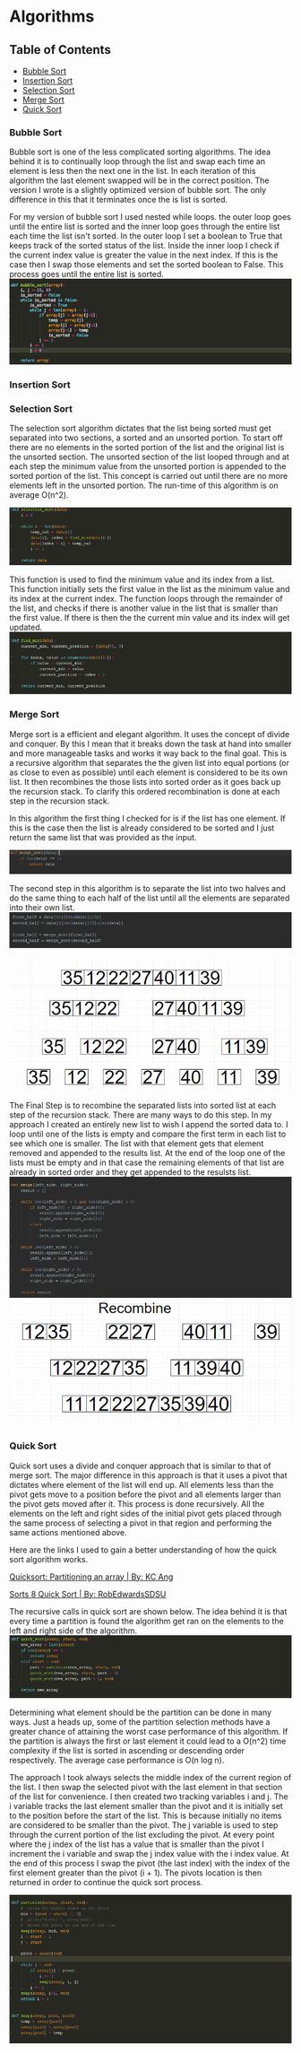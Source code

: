 # Algorithms
## Table of Contents
- [Bubble Sort](#Bubble_Sort)
- [Insertion Sort](#Insertion_Sort)
- [Selection Sort](#Selection_Sort)
- [Merge Sort](#Merge_Sort)
- [Quick Sort](#Quick_Sort)

<div id='Bubble_Sort' />

### Bubble Sort

Bubble sort is one of the less complicated sorting algorithms. The idea behind it is to continually loop through the 
list and swap each time an element is less then the next one in the list. In each iteration of this algorithm the 
last element swapped will be in the correct position. The version I wrote is a slightly optimized version of bubble sort.
The only difference in this that it terminates once the is list is sorted.  

For my version of bubble sort I used nested while loops.  the outer loop goes until the entire list is sorted and the 
inner loop goes through the entire list each time the list isn't sorted. In the outer loop I set a boolean to True that 
keeps track of the sorted status of the list. Inside the inner loop I check if the current index value is greater the 
value in the next index.  If this is the case then I swap those elements and set the sorted boolean to False. This 
process goes until the entire list is sorted. 
![alt text](../Images/bubble_sort_images/bubble_sort.png "bbsort Full Algorithm")

<div id='Insertion_Sort'>

### Insertion Sort

</div>

<div id='Selection_Sort'>

### Selection Sort
The selection sort algorithm dictates that the list being sorted must get separated into two sections, a sorted and an 
unsorted portion. To start off there are no elements in the sorted portion of the list and the original list is the 
unsorted section. The unsorted section of the list looped through and at each step the minimum value from the unsorted 
portion is appended to the sorted portion of the list. This concept is carried out until there are no more elements left
in the unsorted portion. The run-time of this algorithm is on average O(n^2). 

![alt text](../Images/selection_sort_images/selection_sort_algo.png "Selection sort Algorithm")

This function is used to find the minimum value and its index from a list. This function initially sets the first value 
in the list as the minimum value and its index at the current index. The function loops through the remainder of the 
list, and checks if there is another value in the list that is smaller than the first value.  If there is then the the 
current min value and its index will get updated.
![alt text](../Images/selection_sort_images/find_min_algo.png "find minimum sort Algorithm")
</div>

<div id='Merge_Sort' >

### Merge Sort

</div>

Merge sort is a efficient and elegant algorithm. It uses the concept of divide and conquer. By this I mean that it 
breaks down the task at hand into smaller and more manageable tasks and works it way back to the final goal.  This is 
a recursive algorithm that separates the the given list into equal portions (or as close to even as possible) until each
element is considered to be its own list. It then recombines the those lists into sorted order as it goes back up 
the recursion stack. To clarify this ordered recombination is done at each step in the recursion stack.

In this algorithm the first thing I checked for is if the list has one element. If this is the case then the list is 
already considered to be sorted and I just return the same list that was provided as the input.  

![alt text](../Images/Merge%20Sort%20Images/1_element_condition.png "con1 One Element Condition")

The second step in this algorithm is to separate the list into two halves and do the same thing to each half of the list
until all the elements are separated into their own list.  
![alt text](../Images/Merge%20Sort%20Images/breakdown_code.PNG "con2 One Element Condition")

![alt text](../Images/Merge%20Sort%20Images/merge_sort_breakdown.PNG "con3 One Element Condition")

The Final Step is to recombine the separated lists into sorted list at each step of the recursion stack. There are many
ways to do this step.  In my approach I created an entirely new list to wish I append the sorted data to. I loop until 
one of the lists is empty and compare the first term in each list to see which one is smaller. The list with that 
element gets that element removed and appended to the results list. At the end of the loop one of the lists must be 
empty and in that case the remaining elements of that list are already in sorted order and they get appended to the 
resulsts list.  
![alt text](../Images/Merge%20Sort%20Images/recombine_algo.PNG "con4 One Element Condition")
![alt text](../Images/Merge%20Sort%20Images/recombine.PNG "con5 One Element Condition")

<div id='Quick_Sort' />

### Quick Sort

Quick sort uses a divide and conquer approach that is similar to that of merge sort. The major difference in this 
approach is that it uses a pivot that dictates where element of the list will end up.  All elements less than the pivot 
gets move to a position before the pivot and all elements larger than the pivot gets moved after it. This process is 
done recursively. All the elements on the left and right sides of the initial pivot gets placed through the same process
of selecting a pivot in that region and performing the same actions mentioned above.   

Here are the links I used to gain a better understanding of how the quick sort algorithm works. 

[Quicksort: Partitioning an array | By: KC Ang](https://www.youtube.com/watch?v=MZaf_9IZCrc)

[Sorts 8 Quick Sort | By: RobEdwardsSDSU](https://www.youtube.com/watch?v=ZHVk2blR45Q)

The recursive calls in quick sort are shown below. The idea behind it is that every time a partition is found the 
algorithm get ran on the elements to the left and right side of the algorithm. 
![alt text](../Images/quick_sort_images/quick_sort_algo.PNG "qs1 Quick sort algo")

Determining what element should be the partition can be done in many ways.  Just a heads up, some of the partition 
selection methods have a greater chance of attaining the worst case performance of this algorithm. If the partition is 
always the first or last element it could lead to a O(n^2) time complexity if the list is sorted in ascending or 
descending order respectively. The average case performance is O(n log n).

The approach I took always selects the middle index of the current region of the list. I then swap the selected pivot 
with the last element in that section of the list for convenience. I then created two tracking variables i and j. The 
i variable tracks the last element smaller than the pivot and it is initially set to the position before the start of 
the list. This is because initially no items are considered to be smaller than the pivot. The j variable is used to step 
through the current portion of the list excluding the pivot.  At every point where the j index of the list has a value 
that is smaller than the pivot I increment the i variable and swap the j index value with the i index value. At the end 
of this process I swap the pivot (the last index) with the index of the first element greater than the pivot (i + 1).
The pivots location is then returned in order to continue the quick sort process.   

![alt text](../Images/quick_sort_images/q_sort_partition.PNG "qs2 Partition Algo")
